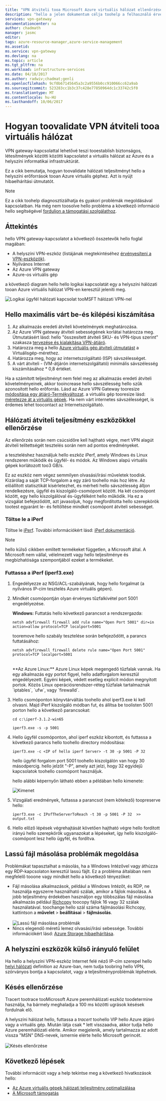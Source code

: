 ```yaml
---
title: "VPN átviteli tooa Microsoft Azure virtuális hálózat ellenőrzése |} Microsoft Docs"
description: "hello a jelen dokumentum célja toohelp a felhasználó érvényesítése hello hálózati teljesítményt az azok helyszíni erőforrások tooan Azure virtuális gép."
services: vpn-gateway
documentationcenter: na
author: chadmath
manager: jasmc
editor: 
tags: azure-resource-manager,azure-service-management
ms.assetid: 
ms.service: vpn-gateway
ms.devlang: na
ms.topic: article
ms.tgt_pltfrm: na
ms.workload: infrastructure-services
ms.date: 04/10/2017
ms.author: radwiv;chadmat;genli
ms.openlocfilehash: 9cf0b67145645a3c2a9556b0cc910066cc62a9ab
ms.sourcegitcommit: 523283cc1b3c37c428e77850964dc1c33742c5f0
ms.translationtype: MT
ms.contentlocale: hu-HU
ms.lasthandoff: 10/06/2017
---
```

# <a name="how-toovalidate-vpn-throughput-tooa-virtual-network"></a>Hogyan toovalidate VPN átviteli tooa virtuális hálózat

VPN gateway-kapcsolattal lehetővé teszi tooestablish biztonságos, létesítmények közötti közötti kapcsolatot a virtuális hálózat az Azure és a helyszíni informatikai infrastruktúrát.

Ez a cikk bemutatja, hogyan toovalidate hálózati teljesítményt hello a helyszíni erőforrások tooan Azure virtuális géphez. Azt is nyújt hibaelhárítási útmutatót.

>[!NOTE]
>Ez a cikk toohelp diagnosztizálhatja és gyakori problémák megoldásával kapcsolatban. Ha még nem toosolve hello probléma a következő információ hello segítségével [forduljon a támogatási szolgálathoz](https://portal.azure.com/?#blade/Microsoft_Azure_Support/HelpAndSupportBlade).
>
>

## <a name="overview"></a>Áttekintés

hello VPN gateway-kapcsolatot a következő összetevők hello foglal magában:

- A helyszíni VPN-eszköz (listájának megtekintéséhez [érvényesíteni a VPN-eszközök)](vpn-gateway-about-vpn-devices.md#devicetable).
- Nyilvános Internet
- Az Azure VPN gateway
- Azure-os virtuális gép

a következő diagram hello hello logikai kapcsolatát egy a helyszíni hálózati tooan Azure virtuális hálózat VPN-en keresztül jeleníti meg.

![Logikai ügyfél hálózati kapcsolat tooMSFT hálózati VPN-nel](./media/vpn-gateway-validate-throughput-to-vnet/VPNPerf.png)

## <a name="calculate-hello-maximum-expected-ingressegress"></a>Hello maximális várt be-és kilépési kiszámítása

1.  Az alkalmazás eredeti átviteli követelmények meghatározása.
2.  Az Azure VPN gateway átviteli sebességének korlátai határozza meg. Útmutatásért lásd: hello "összesített átviteli SKU- és VPN-típus szerint" szakasza [tervezése és kialakítása VPN-átjáró](vpn-gateway-plan-design.md).
3.  Határozza meg a hello [Azure virtuális gép átviteli útmutatást](../virtual-machines/virtual-machines-windows-sizes.md) a Virtuálisgép-mérethez.
4.  Határozza meg, hogy az internetszolgáltató (ISP) sávszélességet.
5.  A várt átviteli - (VM-átjárón internetszolgáltató) minimális sávszélesség kiszámításához * 0,8 értéket.

Ha a számított teljesítményt nem felel meg az alkalmazás eredeti átviteli követelményeinek, akkor tooincrease hello sávszélesség hello szűk azonosított hello erőforrás. Lásd az Azure VPN Gateway tooresize [módosítása egy átjáró-Termékváltozat](https://docs.microsoft.com/en-us/azure/vpn-gateway/vpn-gateway-about-vpn-gateway-settings.md#gwsku). a virtuális gép tooresize lásd: [méretezze át a virtuális gépek](../virtual-machines/virtual-machines-windows-resize-vm.md). Ha nem várt internetes sávszélességet, is érdemes lehet toocontact az Internetszolgáltató.

## <a name="validate-network-throughput-by-using-performance-tools"></a>Hálózati átviteli teljesítmény eszközökkel ellenőrzése

Az ellenőrzés során nem csúcsidőre kell hajtható végre, mert VPN alagút átviteli telítettségét tesztelés során nem ad pontos eredményeket.

a teszteléshez használjuk hello eszköz iPerf, amely Windows és Linux rendszeren működik és ügyfél- és módok. Az Windows alapú virtuális gépek korlátozott too3 GB/s.

Ez az eszköz nem végez semmilyen olvasási/írási műveletek toodisk. Kizárólag a saját TCP-forgalom a egy záró toohello más hoz létre. Az előállított statisztikát kísérletezhet, és mérheti hello sávszélesség álljon rendelkezésre, ügyfél és kiszolgáló-csomópont között. Ha két csomópont között, egy hello kiszolgálóval és-ügyfélként hello működik. Ha ez a vizsgálat befejeződött, azt javasoljuk, hogy megfordította hello szerepkörök tootest egyaránt le- és feltöltése mindkét csomópont átviteli sebességet.

### <a name="download-iperf"></a>Töltse le a iPerf
Töltse le [iPerf](https://iperf.fr/download/iperf_3.1/iperf-3.1.2-win64.zip). További információkért lásd: [iPerf dokumentáció](https://iperf.fr/iperf-doc.php).

 >[!NOTE]
 >hello külső cikkben említett termékeket független, a Microsoft által. A Microsoft nem vállal, vélelmezett vagy hello teljesítménye és megbízhatósága szempontjából ezeket a termékeket.
 >
 >

### <a name="run-iperf-iperf3exe"></a>Futtassa a iPerf (iperf3.exe)
1. Engedélyezze az NSG/ACL-szabályának, hogy hello forgalmat (a nyilvános IP-cím tesztelés Azure virtuális gépen).

2. Mindkét csomópontján olyan érvényes tűzfalkivétel port 5001 engedélyezése.

    **Windows:** Futtatás hello következő parancsot a rendszergazda:

    ```CMD
    netsh advfirewall firewall add rule name="Open Port 5001" dir=in action=allow protocol=TCP localport=5001
    ```

    tooremove hello szabály tesztelése során befejeződött, a parancs futtatásához:

    ```CMD
    netsh advfirewall firewall delete rule name="Open Port 5001" protocol=TCP localport=5001
    ```
    </br>
    **Az Azure Linux:** Azure Linux képek megengedő tűzfalak vannak. Ha egy alkalmazás egy portot figyel, hello adatforgalom keresztül engedélyezett. Egyéni képek, védett esetleg explicit módon megnyitott portok. Közös Linux operációsrendszer-réteg tűzfalak tartalmaznak `iptables`, `ufw`, vagy `firewalld`.

3. Hello csomóponton könyvtárváltás toohello ahol iperf3.exe ki kell olvasni. Majd iPerf kiszolgáló módban fut, és állítsa be toolisten 5001 porton hello a következő parancsokat:

     ```CMD
     cd c:\iperf-3.1.2-win65

     iperf3.exe -s -p 5001
     ```

4. Hello ügyfél csomóponton, ahol iperf eszköz kibontott, és futtassa a következő parancs hello toohello directory módosítása:

    ```CMD
    iperf3.exe -c <IP of hello iperf Server> -t 30 -p 5001 -P 32
    ```

    hello ügyfél forgalom port 5001 toohello kiszolgálón van hogy 30 másodpercig. hello jelzőt "-P", amely azt jelzi, hogy 32 egyidejű kapcsolatok toohello csomópont használjuk.

    hello alábbi képernyőn látható ebben a példában hello kimenete:

    ![Kimenet](./media/vpn-gateway-validate-throughput-to-vnet/06theoutput.png)

5. Vizsgálati eredmények, futtassa a parancsot (nem kötelező) toopreserve hello:

    ```CMD
    iperf3.exe -c IPofTheServerToReach -t 30 -p 5001 -P 32  >> output.txt
    ```

6. Hello előző lépések végrehajtását követően hajtható végre hello fordított irányú hello szerepkörök ugyanazokat a lépéseket, így hello kiszolgáló-csomópont lesz hello ügyfél, és fordítva.

## <a name="address-slow-file-copy-issues"></a>Lassú fájl másolása problémák megoldása
Problémákat tapasztalhat a másolás, ha a Windows Intézővel vagy áthúzza egy RDP-kapcsolaton keresztül lassú fájlt. Ez a probléma általában nem megfelelő tooone vagy mindkét hello a következő tényezőket:

- Fájl másolása alkalmazások, például a Windows Intézőt, és RDP, ne használja egyszerre használható szálak, amikor a fájlok másolása. A jobb teljesítmény érdekében használjon egy többszálas fájl másolása alkalmazás például [Richcopy](https://technet.microsoft.com/en-us/magazine/2009.04.utilityspotlight.aspx) toocopy fájlok 16 vagy 32 szálak használatával. toochange hello szál száma fájlmásolási Richcopy, kattintson a **művelet** > **beállításai** > **fájlmásolás**.<br><br>
![Lassú fájl másolása problémák](./media/vpn-gateway-validate-throughput-to-vnet/Richcopy.png)<br>
- Nincs elegendő méretű lemez olvasási/írási sebessége. További információkért lásd: [Azure Storage hibaelhárítása](../storage/common/storage-e2e-troubleshooting.md).

## <a name="on-premises-device-external-facing-interface"></a>A helyszíni eszközök külső irányuló felület
Ha hello a helyszíni VPN-eszköz Internet felé néző IP-cím szerepel hello [helyi hálózati](vpn-gateway-howto-site-to-site-resource-manager-portal.md#LocalNetworkGateway) definition az Azure-ban, nem tudja toobring hello VPN, szórványos bontja a kapcsolatot, vagy a teljesítményproblémák léphetnek.

## <a name="checking-latency"></a>Késés ellenőrzése
Tracert tootrace tooMicrosoft Azure peremhálózati eszköz toodetermine használja, ha bármely meghaladja a 100 ms közötti ugrások késések fordulnak elő.

A helyszíni hálózat hello, futtassa a *tracert* toohello VIP hello Azure átjáró vagy a virtuális gép. Miután látja csak * lett visszaadva, akkor tudja hello Azure peremhálózati elérte. Amikor megjelenik, amely tartalmazza az adott vissza "MSN" DNS-nevek, ismernie elérte hello Microsoft gerincét.<br><br>
![Késés ellenőrzése](./media/vpn-gateway-validate-throughput-to-vnet/08checkinglatency.png)

## <a name="next-steps"></a>Következő lépések
További információt vagy a help tekintse meg a következő hivatkozások hello:

- [Az Azure virtuális gépek hálózati teljesítmény optimalizálása](../virtual-network/virtual-network-optimize-network-bandwidth.md)
- [A Microsoft támogatás](https://portal.azure.com/?#blade/Microsoft_Azure_Support/HelpAndSupportBlade)
